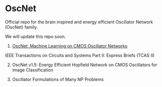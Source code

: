 # OscNet
Official repo for the brain inspired and energy efficient Oscillator Network (OscNet) family.

We will update this repo soon.

1. [OscNet: Machine Learning on CMOS Oscillator Networks](https://arxiv.org/abs/2502.07192)

IEEE Transactions on Circuits and Systems Part II: Express Briefs (TCAS II)

2. OscNet v1.5: Energy Efficient Hopfield Network on CMOS Oscillators for Image Classification

3. Oscillator Formulations of Many NP Problems
